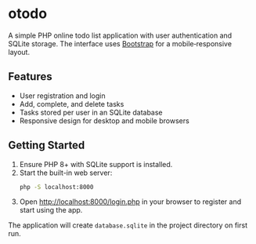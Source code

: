 # otodo

A simple PHP online todo list application with user authentication and SQLite storage. The interface uses [Bootstrap](https://getbootstrap.com/) for a mobile‑responsive layout.

## Features

- User registration and login
- Add, complete, and delete tasks
- Tasks stored per user in an SQLite database
- Responsive design for desktop and mobile browsers

## Getting Started

1. Ensure PHP 8+ with SQLite support is installed.
2. Start the built-in web server:
   ```bash
   php -S localhost:8000
   ```
3. Open <http://localhost:8000/login.php> in your browser to register and start using the app.

The application will create `database.sqlite` in the project directory on first run.
